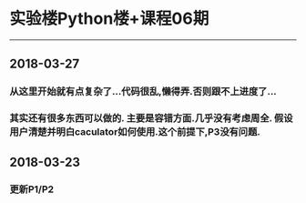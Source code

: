 # 实验楼Python楼+课程06期
-------------------
## 2018-03-27
### 从这里开始就有点复杂了...代码很乱,懒得弄.否则跟不上进度了...  
### 其实还有很多东西可以做的. 主要是容错方面.几乎没有考虑周全. 假设用户清楚并明白caculator如何使用.这个前提下,P3没有问题.

## 2018-03-23 
### 更新P1/P2
